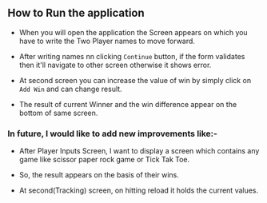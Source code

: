 ## How to Run the application

- When you will open the application the Screen appears on which you have to write the Two Player names to move forward.

- After writing names nn clicking `Continue` button, if the form  validates then it'll navigate to other screen otherwise it shows error.

- At second screen you can increase the value of win by simply click on `Add Win` and can change result.

- The result of current Winner and the win difference appear on the bottom of same screen.



### In future, I would like to add new improvements like:-

- After Player Inputs Screen, I want to display a screen which contains any game like scissor paper rock game or Tick Tak Toe. 

- So, the result appears on the basis of their wins.

- At second(Tracking) screen, on hitting reload it holds the current values.